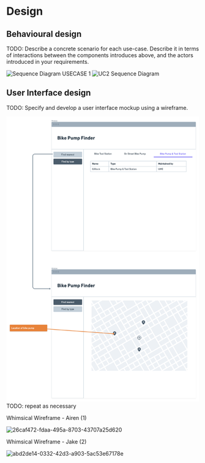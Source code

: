 # Design

## Behavioural design
TODO: Describe a concrete scenario for each use-case. 
Describe it in terms of interactions between the components introduces above, and the actors introduced in your requirements.

![Sequence Diagram USECASE 1](https://user-images.githubusercontent.com/93520494/143870996-b880f2d8-9445-4482-adbd-2d3ca584df10.png)
![UC2 Sequence Diagram](https://user-images.githubusercontent.com/86235504/144866486-58c679b2-5cb6-45f5-8211-57b3ac2cdce5.png)


## User Interface design
TODO: Specify and develop a user interface mockup using a wireframe.

![Insert your wireframe screenshots for each use-case here](images/wireframe.png)
TODO: repeat as necessary

Whimsical Wireframe - Airen (1)

![26caf472-fdaa-495a-8703-43707a25d620](https://user-images.githubusercontent.com/86235504/148756418-0f5065d2-cde8-415f-8d78-bdbc593b3915.png)

Whimsical Wireframe - Jake (2)

![abd2de14-0332-42d3-a903-5ac53e67178e](https://user-images.githubusercontent.com/93520494/148757940-2577e33e-96f6-4683-bd24-1368fc676790.png)
